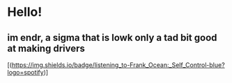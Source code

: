 # Hello!

## im endr, a sigma that is lowk only a tad bit good at making drivers




[(https://img.shields.io/badge/listening_to-Frank_Ocean:_Self_Control-blue?logo=spotify)]
